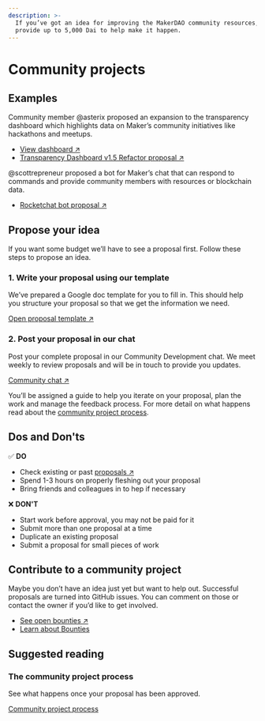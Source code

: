 ```yaml
---
description: >-
  If you’ve got an idea for improving the MakerDAO community resources, we can
  provide up to 5,000 Dai to help make it happen.
---
```


# Community projects

## Examples

Community member @asterix proposed an expansion to the transparency dashboard which highlights data on Maker’s community initiatives like hackathons and meetups.

* [View dashboard ↗](https://transdashv201.netlify.app/)
* [Transparency Dashboard v1.5 Refactor proposal ↗](https://github.com/makerdao/community/issues/434)

@scottrepreneur proposed a bot for Maker’s chat that can respond to commands and provide community members with resources or blockchain data.

* [Rocketchat bot proposal ↗](https://github.com/makerdao/community/issues/412)

## Propose your idea

If you want some budget we’ll have to see a proposal first. Follow these steps to propose an idea.

### 1. Write your proposal using our template

We’ve prepared a Google doc template for you to fill in. This should help you structure your proposal so that we get the information we need.

[Open proposal template ↗](https://docs.google.com/document/d/1lF8mNuomrguIS3lnvqTomS4NdON40nuyKRbLS6ZkMoA/edit)

### 2. Post your proposal in our chat

Post your complete proposal in our Community Development chat. We meet weekly to review proposals and will be in touch to provide you updates.

[Community chat ↗](https://chat.makerdao.com/channel/community-development)

You’ll be assigned a guide to help you iterate on your proposal, plan the work and manage the feedback process. For more detail on what happens read about the [community project process](community-projects-process.md).

## Dos and Don'ts

✅ **DO**

* Check existing or past [proposals ↗](https://github.com/makerdao/community/issues?q=label%3ACDIP+)
* Spend 1-3 hours on properly fleshing out your proposal
* Bring friends and colleagues in to hep if necessary

❌ **DON'T**

* Start work before approval, you may not be paid for it
* Submit more than one proposal at a time
* Duplicate an existing proposal
* Submit a proposal for small pieces of work

## Contribute to a community project

Maybe you don’t have an idea just yet but want to help out. Successful proposals are turned into GitHub issues. You can comment on those or contact the owner if you’d like to get involved.

* [See open bounties ↗](https://github.com/makerdao/community/projects/2?card_filter_query=label%3A%22help+wanted%22)
* [Learn about Bounties](https://github.com/ryancreatescopy/community/tree/05625ac9da715dde58095901b61bc4e69cd5fe82/bounties/README.md)

## Suggested reading

### The community project process

See what happens once your proposal has been approved.

[Community project process](community-projects-process.md)

